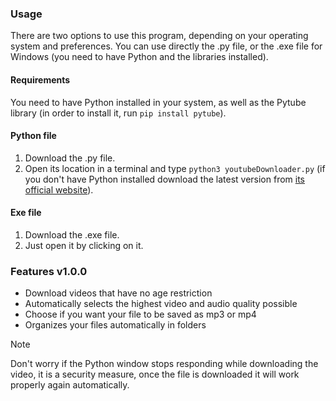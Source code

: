 ### Usage

There are two options to use this program, depending on your operating system and preferences. You can use directly the .py file, or the .exe file for Windows (you need to have Python and the libraries installed).

#### Requirements
You need to have Python installed in your system, as well as the Pytube library (in order to install it, run `pip install pytube`).

#### Python file
1. Download the .py file.
2. Open its location in a terminal and type `python3 youtubeDownloader.py` (if you don't have Python installed download the latest version from [its official website](https://www.python.org/)).

#### Exe file
1. Download the .exe file.
2. Just open it by clicking on it.

### Features v1.0.0
* Download videos that have no age restriction
* Automatically selects the highest video and audio quality possible
* Choose if you want your file to be saved as mp3 or mp4
* Organizes your files automatically in folders

> [!NOTE]
> Don't worry if the Python window stops responding while downloading the video, it is a security measure, once the file is downloaded it will work properly again automatically.
